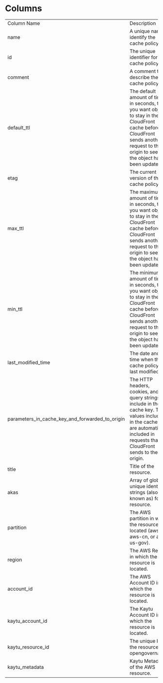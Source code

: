 # Columns  

<table>
	<tr><td>Column Name</td><td>Description</td></tr>
	<tr><td>name</td><td>A unique name to identify the cache policy.</td></tr>
	<tr><td>id</td><td>The unique identifier for the cache policy.</td></tr>
	<tr><td>comment</td><td>A comment to describe the cache policy.</td></tr>
	<tr><td>default_ttl</td><td>The default amount of time, in seconds, that you want objects to stay in the CloudFront cache before CloudFront sends another request to the origin to see if the object has been updated.</td></tr>
	<tr><td>etag</td><td>The current version of the cache policy.</td></tr>
	<tr><td>max_ttl</td><td>The maximum amount of time, in seconds, that you want objects to stay in the CloudFront cache before CloudFront sends another request to the origin to see if the object has been updated.</td></tr>
	<tr><td>min_ttl</td><td>The minimum amount of time, in seconds, that you want objects to stay in the CloudFront cache before CloudFront sends another request to the origin to see if the object has been updated.</td></tr>
	<tr><td>last_modified_time</td><td>The date and time when the cache policy was last modified.</td></tr>
	<tr><td>parameters_in_cache_key_and_forwarded_to_origin</td><td>The HTTP headers, cookies, and URL query strings to include in the cache key. The values included in the cache key are automatically included in requests that CloudFront sends to the origin.</td></tr>
	<tr><td>title</td><td>Title of the resource.</td></tr>
	<tr><td>akas</td><td>Array of globally unique identifier strings (also known as) for the resource.</td></tr>
	<tr><td>partition</td><td>The AWS partition in which the resource is located (aws, aws-cn, or aws-us-gov).</td></tr>
	<tr><td>region</td><td>The AWS Region in which the resource is located.</td></tr>
	<tr><td>account_id</td><td>The AWS Account ID in which the resource is located.</td></tr>
	<tr><td>kaytu_account_id</td><td>The Kaytu Account ID in which the resource is located.</td></tr>
	<tr><td>kaytu_resource_id</td><td>The unique ID of the resource in opengovernance.</td></tr>
	<tr><td>kaytu_metadata</td><td>Kaytu Metadata of the AWS resource.</td></tr>
</table>